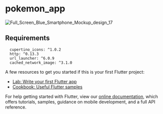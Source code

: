 # pokemon_app
![Full_Screen_Blue_Smartphone_Mockup_design_17](https://user-images.githubusercontent.com/46857727/133472055-bd6f3af9-32f0-4946-af99-506bd84b7234.jpg)

## Requirements
```
  cupertino_icons: ^1.0.2
  http: ^0.13.3
  url_launcher: ^6.0.9
  cached_network_image: ^3.1.0

```
A few resources to get you started if this is your first Flutter project:

- [Lab: Write your first Flutter app](https://flutter.dev/docs/get-started/codelab)
- [Cookbook: Useful Flutter samples](https://flutter.dev/docs/cookbook)

For help getting started with Flutter, view our
[online documentation](https://flutter.dev/docs), which offers tutorials,
samples, guidance on mobile development, and a full API reference.
